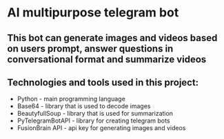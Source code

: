 # AI multipurpose telegram bot

## This bot can generate images and videos based on users prompt, answer questions in conversational format and summarize videos

## Technologies and tools used in this project:
- Python - main programming language
- Base64 - library that is used to decode images
- BeautyfullSoup - library that is used for summarization
- PyTelegramBotAPI - library for creating telegram bots
- FusionBrain API - api key for generating images and videos
